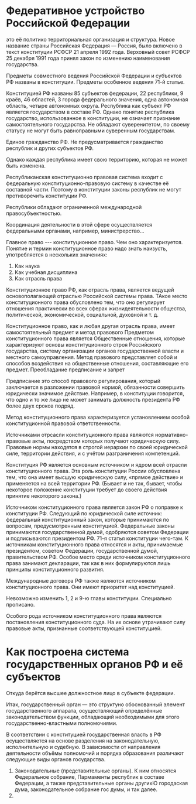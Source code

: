 # Федеративное устройство Российской Федерации
это её политико территориальная организация и структура. Новое название страны Российская Федерация — Россия, было включено в текст конституции РСФСР 21 апреля 1992 года.
Верховный совет РСФСР 25 декабря 1991 года принял закон по изменению наименования государства.

Предметы совместного ведения Российской Федерации и субъектов РФ названы в конституции.
Предметы особенное ведения 71-й статье.

Конституцией РФ названы 85 субъектов федерации, 22 республики, 9 краёв, 46 областей, 3 города федерального значения, одна автономная область, четыре автономных округа.
Республика как субъект РФ является государством в составе РФ. Однако понятие республика государство, использованное в конституции, не означает признание самостоятельного государства. Не обладают суверенитетом, по своему статусу не могут быть равноправными суверенным государствам.

Единое гражданство РФ. Не предусматривается гражданство республик и других субъектов РФ.

Однако каждая республика имеет свою территорию, которая не может быть изменена.

Республиканская конституционно правовая система входит с федеральную конституционно-правовую систему в качестве её составной части. Поэтому в конституции законы республик не могут противоречить конституции РФ.

Республики обладают ограниченной международной правосубъектностью.

Координация деятельности в этой сфере осуществляется федеральными органами, например, министрерство... 

Главное право --- конституционное право. Чем оно характеризуется.
Понятие и термин конституционное право надо знать наизусть, употребляется в нескольких значениях:
1. Как наука
2. Как учебная дисциплина
3. Как отрасль права

Конституционное право РФ, как отрасль права, является ведущей основополагающей отраслью Российской системы права.
ТАкое место конституционного права обусловлено тем, что оно регулирует отношения практически во всех сферах жизнидеятельности общества, политической, экономической, социальной, духовной и т. д.

Конституционное право, как и любая другая отрасль права, имеет самостоятельный предмет и метод правового 
Предметом конституционного права является 
Общественные отношения, которые характеризуют основы конституционного строя Российского государства, систему организации органов государственной власти и местного самоуправления.
Метод правового представляет собой и способов воздействия на общественные отношения, составляющие его предмет. Преобладание предписание и запрет

Предписание это способ правового регулирования, который заключается в разложении правовой нормой, обязанности совершить юридически значимое действие. Например, в конституции говорится, что одно и то же лицо не может занимать должность президента РФ более двух сроков подряд.

Метод конституционного права характеризуется установлением особой конституционной правовой ответственности.

Источниками отрсасли конституционного права являются нормативно-правовые акты, посредством которых получают юридическую силу. Правовые нормы находятся в строгой иерархии по своей юридической силе, территории действия, и с учётом разграничения компетенций.

Конституция РФ является основным источником и ядром всей отрасли конституционного права. Эта роль конституции России обусловлена тем, что она имеет высшую юридическую силу, «прямое действие» и применяется на всей территории РФ. (Бывает и не так, бывает, чтобы некоторое положение конституции требует до своего действия принятие некоторого закона.)

Источником конституционного права является закон РФ о поправке к конституции РФ. Следующий по юридической силе источник: федеральный конституционный закон, которые принимаются по вопросам, предусмотренным конституцией.
Федеральные законы принимаются государственной думой, одобряются советом Федерации и подписываются президентом РФ. 71-я статья конституции чего-там.
К источникам конституционного права относятся и акты, принимаемые президентом, советом Федерации, государственной думой, правительством РФ.
Особое место среди источником конституционного права занимают декларации, так как в них формулируются лишь принципы конституционного развития.

Международные договора РФ также являются источником конституционного права. Они имеют приоритет над конституцией.
 
Невозможно изменить 1, 2 и 9-ю главы конституции. Специально прописано.

Особого рода источником конституционного права являются постановления конституционного суда. На их основе утрачивают силу правовые акты, признанные соответствующей конституцией.

# Как построена система государственных органов РФ и её субъектов
Откуда берётся высшее должностное лицо в субъекте федерации.

Итак, государственный орган — это структуно обоснованный элемент государственного аппарата, осуществляющий определённые законодательством функции, обладающий необходимыми для этого государственно-властными полномочиями.

В соответствии с конституцией государственная власть в РФ осуществляется на основе разделения на законодательную, исполнительную и судебную.
В зависимости от направления деятельности объёмы полномочий и порядка образования различают следующие виды органов государства.
1. Законодательные (представительные органы). К ним относятся Федеральное собрание, Пармаменты республик в составе Федерации, а также представительные органы другихЮ городаская дума, законодательное собрание гос думы, и так далее.
2. 

